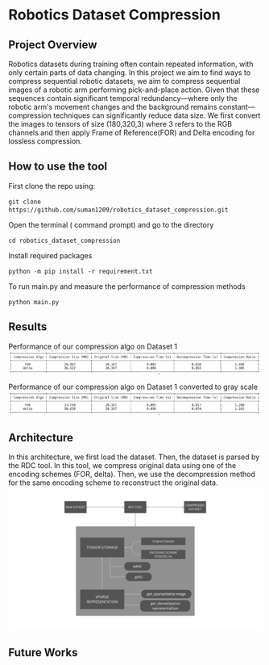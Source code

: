 # Robotics Dataset Compression 
## Project Overview
Robotics datasets during training often contain repeated information, with only certain parts of data changing. In this project we aim to find ways to compress sequential robotic datasets, we aim to compress sequential images of a robotic arm performing pick-and-place action. Given that these sequences contain significant temporal redundancy—where only the robotic arm's movement changes and the background remains constant—compression techniques can significantly reduce data size. We first convert the images to tensors of size (180,320,3) where 3 refers to the RGB channels and then apply Frame of Reference(FOR) and Delta encoding for lossless compression.
## How to use the tool
First clone the repo using:
```
git clone https://github.com/suman1209/robotics_dataset_compression.git
```
Open the terminal ( command prompt) and go to the directory
```
cd robotics_dataset_compression
```
Install required packages
```
python -m pip install -r requirement.txt
```
To run main.py and measure the performance of compression methods
```
python main.py
```
## Results
Performance of our compression algo on Dataset 1
![Dataset 1 Results](https://github.com/suman1209/robotics_dataset_compression/blob/akash/datasets/Results/dataset1.png)

Performance of our compression algo on Dataset 1 converted to gray scale
![Dataset 1 gs Results](https://github.com/suman1209/robotics_dataset_compression/blob/akash/datasets/Results/dataset1_gs.png) 


## Architecture
In this architecture, we first load the dataset. Then, the dataset is parsed by the RDC tool. In this tool, we compress original data using one of the encoding schemes (FOR, delta). Then, we use the decompression method for the same encoding scheme to reconstruct the original data. 
![Archiitecture of RDC](https://github.com/suman1209/robotics_dataset_compression/blob/akash/datasets/Results/rdc_architecture.jpeg)
## Future Works
